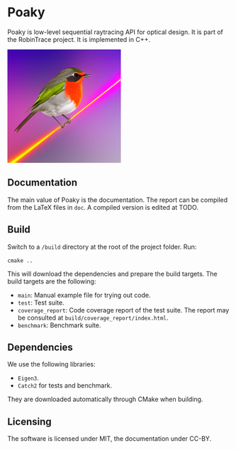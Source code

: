# Poaky
Poaky is low-level sequential raytracing API for optical design.
It is part of the RobinTrace project. It is implemented in C++.

<img src="doc/images/robintrace-logo.png" alt="RobinTrace logo" width="256"/>

## Documentation
The main value of Poaky is the documentation. The report can
be compiled from the LaTeX files in `doc`. A compiled version
is edited at TODO.

## Build
Switch to a `/build` directory at the root of the project folder. Run:

```shell
cmake ..
```

This will download the dependencies and prepare the build targets.
The build targets are the following:

* `main`: Manual example file for trying out code.
* `test`: Test suite.
* `coverage_report`: Code coverage report of the test suite. The report
  may be consulted at `build/coverage_report/index.html`.
* `benchmark`: Benchmark suite.

## Dependencies
We use the following libraries:
* `Eigen3`.
* `Catch2` for tests and benchmark.

They are downloaded automatically through CMake when building.

## Licensing
The software is licensed under MIT, the documentation under CC-BY.
